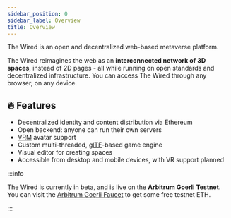 ```yaml
---
sidebar_position: 0
sidebar_label: Overview
title: Overview
---
```


The Wired is an open and decentralized web-based metaverse platform.

The Wired reimagines the web as an **interconnected network of 3D spaces**, instead of 2D pages - all while running on open standards and decentralized infrastructure. You can access The Wired through any browser, on any device.

## 🔥 Features

- Decentralized identity and content distribution via Ethereum
- Open backend: anyone can run their own servers
- [VRM](https://vrm.dev/) avatar support
- Custom multi-threaded, [glTF](https://github.com/KhronosGroup/glTF)-based game engine
- Visual editor for creating spaces
- Accessible from desktop and mobile devices, with VR support planned

:::info

The Wired is currently in beta, and is live on the **Arbitrum Goerli Testnet**. You can visit the [Arbitrum Goerli Faucet](https://faucet.triangleplatform.com/arbitrum/goerli) to get some free testnet ETH.

:::
